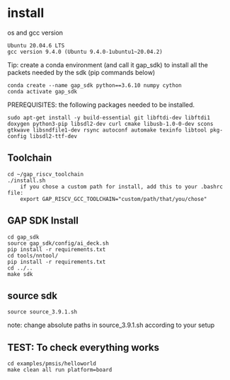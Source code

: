 # install

os and gcc version
```
Ubuntu 20.04.6 LTS
gcc version 9.4.0 (Ubuntu 9.4.0-1ubuntu1~20.04.2) 
```

Tip: create a conda environment (and call it gap_sdk) to install all the packets needed by the sdk (pip commands below)

```
conda create --name gap_sdk python==3.6.10 numpy cython
conda activate gap_sdk
```

PREREQUISITES: the following packages needed to be installed.
```
sudo apt-get install -y build-essential git libftdi-dev libftdi1 doxygen python3-pip libsdl2-dev curl cmake libusb-1.0-0-dev scons gtkwave libsndfile1-dev rsync autoconf automake texinfo libtool pkg-config libsdl2-ttf-dev
```

## Toolchain

```
cd ~/gap_riscv_toolchain
./install.sh
	if you chose a custom path for install, add this to your .bashrc file:
	export GAP_RISCV_GCC_TOOLCHAIN="custom/path/that/you/chose"
```


## GAP SDK Install

```
cd gap_sdk
source gap_sdk/config/ai_deck.sh
pip install -r requirements.txt
cd tools/nntool/
pip install -r requirements.txt
cd ../..
make sdk
```
## source sdk

```
source source_3.9.1.sh
```

note: change absolute paths in source_3.9.1.sh according to your setup

## TEST: To check everything works

```
cd examples/pmsis/helloworld
make clean all run platform=board
```
